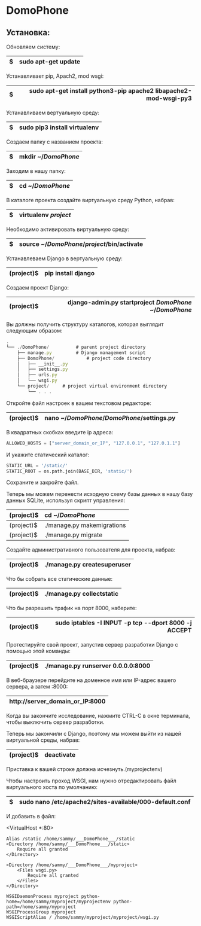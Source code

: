# DomoPhone

## Установка:

Обновляем систему:

| $ | sudo apt-get update |
|---|-------------:|

Устанавливает pip, Apach2, mod wsgi:

| $ | sudo apt-get install python3-pip apache2 libapache2-mod-wsgi-py3 |
|---|-------------:|

Устанавливаем вертуальную среду:

| $ | sudo pip3 install virtualenv |
|---|-------------:|

Создаем папку с названием проекта:

| $ | mkdir ~/___DomoPhone___ |
|---|-------------:|

Заходим в нашу папку:

| $ | cd ~/___DomoPhone___ |
|---|-------------:|

В каталоге проекта создайте виртуальную среду Python, набрав:

| $ | virtualenv ___project___ |
|---|-------------:|

Необходимо активировать виртуальную среду:

| $ | source ~/___DomoPhone___/___project___/bin/activate |
|---|-------------:|

Устанавлеваем Django в вертуальную среду:

| (project)$ | pip install django |
|---|-------------:|

Создаем проект Django:

| (project)$ | django-admin.py startproject ___DomoPhone___ ~/___DomoPhone___ |
|---|-------------:|

Вы должны получить структуру каталогов, которая выглядит следующим образом:

```javascript
.
└── ./DomoPhone/          # parent project directory
    ├── manage.py         # Django management script
    ├── DomoPhone/            # project code directory
    │   ├── __init__.py
    │   ├── settings.py
    │   ├── urls.py
    │   └── wsgi.py
    └── project/     # project virtual environment directory
        └── . . .
```

Откройте файл настроек в вашем текстовом редакторе:

| (project)$ | nano ~/___DomoPhone___/___DomoPhone___/settings.py |
|---|-------------:|

В квадратных скобках введите ip адреса:

```python
ALLOWED_HOSTS = ["server_domain_or_IP", "127.0.0.1", "127.0.1.1"]
```

И укажите статический каталог:

```python
STATIC_URL = '/static/'
STATIC_ROOT = os.path.join(BASE_DIR, 'static/')
```

Сохраните и закройте файл.

Теперь мы можем перенести исходную схему базы данных в нашу базу данных SQLite, используя скрипт управления:

| (project)$ | cd ~/___DomoPhone___ |
|---|:-------------|
| (project)$ | ./manage.py makemigrations |
| (project)$ | ./manage.py migrate  |

Создайте административного пользователя для проекта, набрав:

| (project)$ | ./manage.py createsuperuser |
|---|-------------:|

Что бы собрать все статические данные:

| (project)$ | ./manage.py collectstatic |
|---|-------------:|

Что бы разрешить трафик на порт 8000, наберите:

| (project)$ | sudo iptables -I INPUT -p tcp --dport 8000 -j ACCEPT |
|---|-------------:|

Протестируйте свой проект, запустив сервер разработки Django с помощью этой команды:

| (project)$ | ./manage.py runserver 0.0.0.0:8000 |
|---|-------------:|

В веб-браузере перейдите на доменное имя или IP-адрес вашего сервера, а затем :8000:

|  http://server_domain_or_IP:8000 |
|----------------|

Когда вы закончите исследование, нажмите CTRL-C в окне терминала, чтобы выключить сервер разработки.

Теперь мы закончили с Django, поэтому мы можем выйти из нашей виртуальной среды, набрав:

| (project)$ | deactivate |
|---|-------------:|

Приставка к вашей строке должна исчезнуть.(myprojectenv)

Чтобы настроить проход WSGI, нам нужно отредактировать файл виртуального хоста по умолчанию:

| $ | sudo nano /etc/apache2/sites-available/000-default.conf |
|---|-------------:|

И добавить в файл:

<VirtualHost *:80>

    Alias /static /home/sammy/___DomoPhone___/static
    <Directory /home/sammy/___DomoPhone___/static>
        Require all granted
    </Directory>

    <Directory /home/sammy/___DomoPhone___/myproject>
        <Files wsgi.py>
            Require all granted
        </Files>
    </Directory>

    WSGIDaemonProcess myproject python-home=/home/sammy/myproject/myprojectenv python-path=/home/sammy/myproject
    WSGIProcessGroup myproject
    WSGIScriptAlias / /home/sammy/myproject/myproject/wsgi.py

</VirtualHost>
